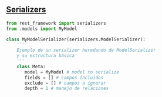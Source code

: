 ## [Serializers](https://www.django-rest-framework.org/api-guide/serializers/)

```py
from rest_framework import serializers​
from .models import MyModel

class MyModelSerializer(serializers.ModelSerializer):​
    '''
    Ejemplo de un serializer heredando de ModelSerializer
    y su estructura básica
    '''
    class Meta:​
       model = MyModel # model to serialize
       fields = []​ # campos incluidos
       exclude = [] # campos a ignorar
       depth = 1 # manejo de relaciones
```